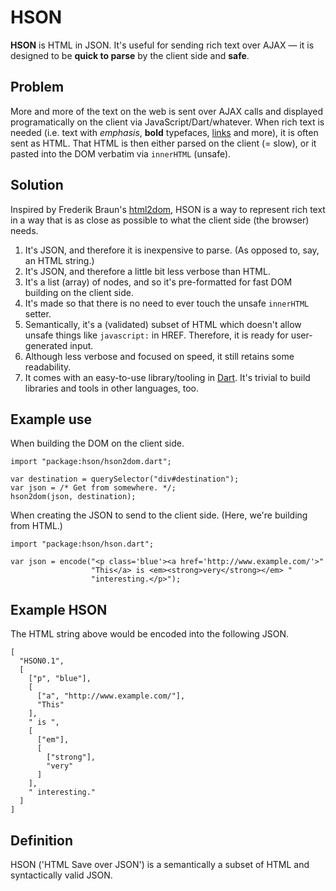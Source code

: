 # HSON

**HSON** is HTML in JSON. It's useful for sending rich text over AJAX &mdash; it is designed to be **quick to parse** by the client side and **safe**.

## Problem

More and more of the text on the web is sent over AJAX calls and displayed programatically on the client via JavaScript/Dart/whatever. When rich text is needed (i.e. text with _emphasis_, **bold** typefaces, [links](http://www.example.com) and more), it is often sent as HTML. That HTML is then either parsed on the client (= slow), or it pasted into the DOM verbatim via `innerHTML` (unsafe).

## Solution

Inspired by Frederik Braun's [html2dom][], HSON is a way to represent rich text in a way that is as close as possible to what the client side (the browser) needs.

1. It's JSON, and therefore it is inexpensive to parse. (As opposed to, say, an HTML string.)
2. It's JSON, and therefore a little bit less verbose than HTML.
3. It's a list (array) of nodes, and so it's pre-formatted for fast DOM building on the client side.
4. It's made so that there is no need to ever touch the unsafe `innerHTML` setter.
5. Semantically, it's a (validated) subset of HTML which doesn't allow unsafe things like `javascript:` in HREF. Therefore, it is ready for user-generated input.
6. Although less verbose and focused on speed, it still retains some readability.
7. It comes with an easy-to-use library/tooling in [Dart][]. It's trivial to build libraries and tools in other languages, too.

## Example use

When building the DOM on the client side.

    import "package:hson/hson2dom.dart";
    
    var destination = querySelector("div#destination");
    var json = /* Get from somewhere. */;
    hson2dom(json, destination);

When creating the JSON to send to the client side. (Here, we're building from HTML.)

    import "package:hson/hson.dart";
    
    var json = encode("<p class='blue'><a href='http://www.example.com/'>"
                      "This</a> is <em><strong>very</strong></em> "
                      "interesting.</p>");

## Example HSON

The HTML string above would be encoded into the following JSON.

    [
      "HSON0.1",
      [
        ["p", "blue"],
        [
          ["a", "http://www.example.com/"],
          "This"
        ],
        " is ",
        [
          ["em"],
          [
            ["strong"],
            "very"
          ]
        ],
        " interesting."
      ]
    ]

## Definition

HSON ('HTML Save over JSON') is a semantically a subset of HTML and syntactically valid JSON.

[html2dom]: http://blog.mozilla.org/security/2013/09/24/introducing-html2dom-an-alternative-to-setting-innerhtml/
[Dart]: http://www.dartlang.org/